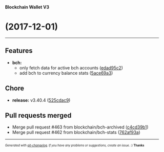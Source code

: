 __Blockchain Wallet V3__

#   (2017-12-01)



---

## Features

- **bch:**
  - only fetch data for active bch accounts
  ([edad95c2](https://github.com/blockchain/My-Wallet-V3/commit/edad95c2cf1b1ae96d67687b91fc3e84366fd4bf))
  - add bch to currency balance stats
  ([5ace69a3](https://github.com/blockchain/My-Wallet-V3/commit/5ace69a383630da2fd65382d9cae640e20196426))


## Chore

- **release:** v3.40.4
  ([525cdac9](https://github.com/blockchain/My-Wallet-V3/commit/525cdac9ab0c47e35821196dda0560a6ece988e1))


## Pull requests merged

- Merge pull request #463 from blockchain/bch-archived
  ([c4cd39b1](https://github.com/blockchain/My-Wallet-V3/commit/c4cd39b124af21233641a8bb8cdd28feb11ea8c5))
- Merge pull request #462 from blockchain/bch-stats
  ([762af93a](https://github.com/blockchain/My-Wallet-V3/commit/762af93a7179a9b38bcbce6dd2b5de6248fbb19c))



---
<sub><sup>*Generated with [git-changelog](https://github.com/rafinskipg/git-changelog). If you have any problems or suggestions, create an issue.* :) **Thanks** </sub></sup>